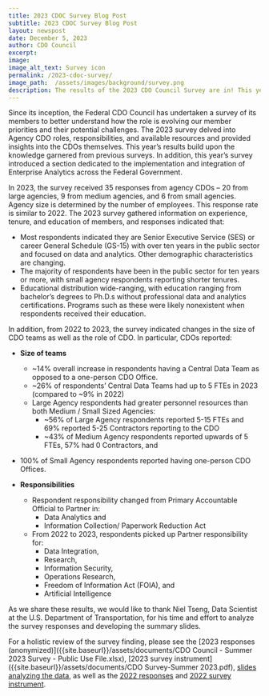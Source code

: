```yaml
---
title: 2023 CDOC Survey Blog Post
subtitle: 2023 CDOC Survey Blog Post
layout: newspost
date: December 5, 2023
author: CDO Council
excerpt:
image: 
image_alt_text: Survey icon
permalink: /2023-cdoc-survey/
image_path:  /assets/images/background/survey.png
description: The results of the 2023 CDO Council Survey are in! This year the survey explored Agency CDO roles, responsibilities, and available resources. Additionally, this year's survey introduced a section dedicated to the implementation and integration of Enterprise Analytics across the Federal Government.
---
```


Since its inception, the Federal CDO Council has undertaken a survey of its members to better understand how the role is evolving our member priorities and their potential challenges. The 2023 survey delved into Agency CDO roles, responsibilities, and available resources and provided insights into the CDOs themselves. This year’s results build upon the knowledge garnered from previous surveys. In addition, this year’s survey introduced a section dedicated to the implementation and integration of Enterprise Analytics across the Federal Government.

In 2023, the survey received 35 responses from agency CDOs – 20 from large agencies, 9 from medium agencies, and 6 from small agencies. Agency size is determined by the number of employees. This response rate is similar to 2022. The 2023 survey gathered information on experience, tenure, and education of members, and responses indicated that:

- Most respondents indicated they are Senior Executive Service (SES) or career General Schedule (GS-15) with over ten years in the public sector and focused on data and analytics. Other demographic characteristics are changing.
- The majority of respondents have been in the public sector for ten years or more, with small agency respondents reporting shorter tenures.
- Educational distribution wide-ranging, with education ranging from bachelor’s degrees to Ph.D.s without professional data and analytics certifications. Programs such as these were likely nonexistent when respondents received their education.

In addition, from 2022 to 2023, the survey indicated changes in the size of CDO teams as well as the role of CDO. In particular, CDOs reported:

- **Size of teams**
  - ~14% overall increase in respondents having a Central Data Team as opposed to a one-person CDO Office.
  - ~26% of respondents’ Central Data Teams had up to 5 FTEs in 2023 (compared to ~9% in 2022)
  - Large Agency respondents had greater personnel resources than both Medium / Small Sized Agencies:
    - ~56% of Large Agency respondents reported 5-15 FTEs and 69% reported 5-25 Contractors reporting to the CDO
    - ~43% of Medium Agency respondents reported upwards of 5 FTEs, 57% had 0 Contractors, and
- 100% of Small Agency respondents reported having one-person CDO Offices.

- **Responsibilities**
  - Respondent responsibility changed from Primary Accountable Official to Partner in: 
    - Data Analytics and
    - Information Collection/ Paperwork Reduction Act   
  - From 2022 to 2023, respondents picked up Partner responsibility for: 
    - Data Integration,
    - Research,
    - Information Security,
    - Operations Research,
    - Freedom of Information Act (FOIA), and 
    - Artificial Intelligence

As we share these results, we would like to thank Niel Tseng, Data Scientist at the U.S. Department of Transportation, for his time and effort to analyze the survey responses and developing the summary slides.

For a holistic review of the survey finding, please see the [2023 responses (anonymized)]({{site.baseurl}}/assets/documents/CDO Council - Summer 2023 Survey - Public Use File.xlsx), [2023 survey instrument]({{site.baseurl}}/assets/documents/CDO Survey-Summer 2023.pdf), [slides analyzing the data]({{site.baseurl}}/assets/documents/cdoc_final_10_26_2023.pdf), as well as the [2022 responses]({{site.baseurl}}/assets/documents/cdo_survey_responses_2022_Public-file.xlsx) and [2022 survey instrument]({{site.baseurl}}/assets/documents/CDO_Council_-_January_2022_Survey.pdf).
